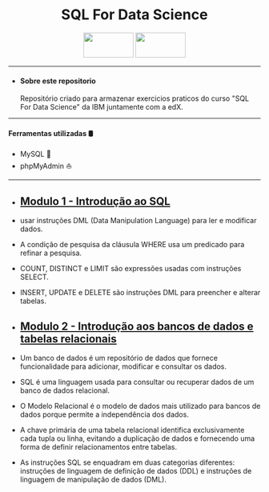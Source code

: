 <h1 align="center">SQL For Data Science</h1>

<p align="center">
    <img src="https://upload.wikimedia.org/wikipedia/commons/thumb/5/51/IBM_logo.svg/800px-IBM_logo.svg.png" width="100" height="50" />          <img src="https://edx-cdn.org/v3/prod/logo.svg" width="100" height="50" /> 
</p>

---
* #### Sobre este repositorio
    Repositório criado para armazenar exercicios praticos do curso "SQL For Data Science" da IBM juntamente com  a edX.
---
 #### Ferramentas utilizadas 🛢️
* MySQL 🐬
* phpMyAdmin ⛵
---

* ## [Modulo 1 - Introdução ao SQL](https://github.com/erivelton-jr/SQL-For-Data-Science/tree/main/Modulo%201%20-%20Getting%20Started%20with%20SQL)

* usar instruções DML (Data Manipulation Language) para ler e modificar dados.
* A condição de pesquisa da cláusula WHERE usa um predicado para refinar a pesquisa.​
* COUNT, DISTINCT e LIMIT​ são expressões usadas com instruções SELECT​.
* INSERT, UPDATE e DELETE são instruções DML para preencher e alterar tabelas.

* ## [Modulo 2 - Introdução aos bancos de dados e tabelas relacionais]()

* Um banco de dados é um repositório de dados que fornece funcionalidade para adicionar, modificar e consultar os dados.
* SQL é uma linguagem usada para consultar ou recuperar dados de um banco de dados relacional.
* O Modelo Relacional é o modelo de dados mais utilizado para bancos de dados porque permite a independência dos dados.
* A chave primária de uma tabela relacional identifica exclusivamente cada tupla ou linha, evitando a duplicação de dados e fornecendo uma forma de definir relacionamentos entre tabelas.
* As instruções SQL se enquadram em duas categorias diferentes: instruções de linguagem de definição de dados (DDL) e instruções de linguagem de manipulação de dados (DML).
